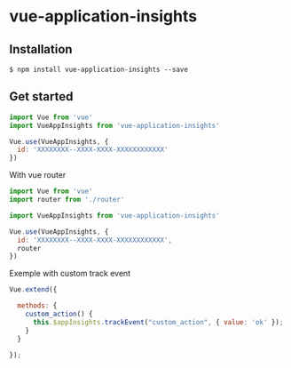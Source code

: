 # vue-application-insights


## Installation


```console
$ npm install vue-application-insights --save
```

## Get started


```js
import Vue from 'vue'
import VueAppInsights from 'vue-application-insights'

Vue.use(VueAppInsights, {
  id: 'XXXXXXXX--XXXX-XXXX-XXXXXXXXXXXX'
})
```

With vue router


```js
import Vue from 'vue'
import router from './router'

import VueAppInsights from 'vue-application-insights'

Vue.use(VueAppInsights, {
  id: 'XXXXXXXX--XXXX-XXXX-XXXXXXXXXXXX',
  router
})
```

Exemple with custom track event

```js
Vue.extend({

  methods: {
    custom_action() {
      this.$appInsights.trackEvent("custom_action", { value: 'ok' });
    }   
  }
  
});
```
